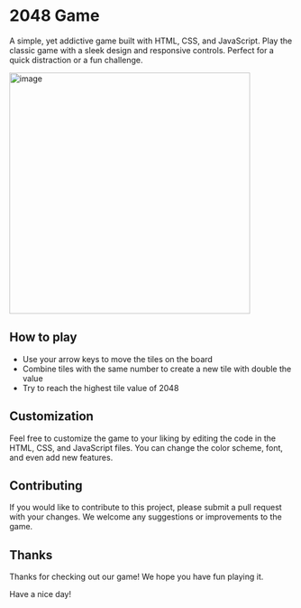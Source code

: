# 2048 Game
A simple, yet addictive game built with HTML, CSS, and JavaScript. Play the classic game with a sleek design and responsive controls. Perfect for a quick distraction or a fun challenge.

<img width="427" alt="image" src="https://user-images.githubusercontent.com/76490609/212888972-3bf661c4-4ed6-4792-a018-df2f3c434a72.png">

## How to play
- Use your arrow keys to move the tiles on the board
- Combine tiles with the same number to create a new tile with double the value
- Try to reach the highest tile value of 2048

## Customization
Feel free to customize the game to your liking by editing the code in the HTML, CSS, and JavaScript files. You can change the color scheme, font, and even add new features.

## Contributing
If you would like to contribute to this project, please submit a pull request with your changes. We welcome any suggestions or improvements to the game.

## Thanks
Thanks for checking out our game! We hope you have fun playing it.

Have a nice day!
